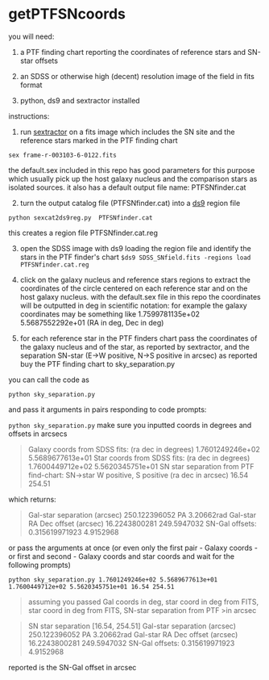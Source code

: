 # getPTFSNcoords
you will need: 

1. a PTF finding chart reporting the coordinates of reference stars and SN-star offsets

2. an SDSS or otherwise high (decent) resolution image of the field in fits format

3. python, ds9 and sextractor installed

instructions: 

1. run [sextractor](http://www.astromatic.net/software/sextractor) on a fits image which includes the SN site and the reference stars marked in the PTF finding chart

`sex frame-r-003103-6-0122.fits `

the default.sex included in this repo has good parameters for this purpose which usually pick up the host galaxy nucleus and the comparison stars as isolated sources. it also has a default output file name: PTFSNfinder.cat

2. turn the output catalog file (PTFSNfinder.cat) into a [ds9](http://ds9.si.edu/site/Home.html) region file

`python sexcat2ds9reg.py  PTFSNfinder.cat`

this creates a region file PTFSNfinder.cat.reg  

3. open the SDSS image with ds9 loading the region file and identify the stars in the PTF finder's chart
`$ds9 SDSS_SNfield.fits -regions load PTFSNfinder.cat.reg`

4. click on the galaxy nucleus and reference stars regions to extract the coordinates of the circle centered on each reference star and on the host galaxy nucleus. with the default.sex file in this repo the coordinates will be outputted in deg in scientific notation: for example the galaxy coordinates may be something like 1.7599781135e+02 5.5687552292e+01 (RA in deg, Dec in deg)


5. for each reference star in the PTF finders chart pass the coordinates of the galaxy nucleus and of the star, as reported by sextractor, and the separation SN-star (E->W positive, N->S positive in arcsec) as reported buy the PTF finding chart to sky_separation.py

you can call the code as

`python sky_separation.py`

and pass it arguments in pairs responding to code prompts: 

`python sky_separation.py`
make sure you inputted coords in degrees and offsets in arcsecs

>Galaxy coords from SDSS fits: (ra dec in degrees) 1.7601249246e+02 5.5689677613e+01
>Star coords from SDSS fits: (ra dec in degrees) 1.7600449712e+02 5.5620345751e+01
>SN star separation from PTF find-chart: 
> SN->star W positive, S positive (ra dec in arcsec) 16.54 254.51

which returns:

>Gal-star separation (arcsec) 250.122396052 PA 3.20662rad
>Gal-star RA Dec offset (arcsec) 16.2243800281 249.5947032
>SN-Gal offsets: 0.315619971923 4.9152968

or pass the arguments at once (or even only the first pair - Galaxy coords - or first and second - Galaxy coords and star coords and wait for the following prompts)

`python sky_separation.py 1.7601249246e+02 5.5689677613e+01  1.7600449712e+02 5.5620345751e+01 16.54 254.51`
>assuming you passed Gal coords in deg, star coord in deg from FITS, star coord in deg from FITS, SN-star separation from PTF >in arcsec

>SN star separation  [16.54, 254.51]
>Gal-star separation (arcsec) 250.122396052 PA 3.20662rad
>Gal-star RA Dec offset (arcsec) 16.2243800281 249.5947032
>SN-Gal offsets: 0.315619971923 4.9152968


reported is the SN-Gal offset in arcsec

